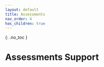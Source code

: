 ```yaml
---
layout: default
title: Assessments
nav_order: 4
has_children: true
---
```


{: .no_toc }

# Assessments Support
